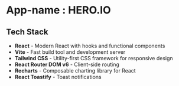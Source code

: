 # App-name : HERO.IO

## Tech Stack

- **React** - Modern React with hooks and functional components
- **Vite** - Fast build tool and development server
- **Tailwind CSS** - Utility-first CSS framework for responsive design
- **React Router DOM v6** - Client-side routing
- **Recharts** - Composable charting library for React
- **React Toastify** - Toast notifications
